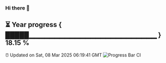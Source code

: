 ### Hi there 👋
⏳ Year progress { █████▁▁▁▁▁▁▁▁▁▁▁▁▁▁▁▁▁▁▁▁▁▁▁▁▁ } 18.15 %
---
⏰ Updated on Sat, 08 Mar 2025 06:19:41 GMT
![Progress Bar CI](https://github.com/liununu/liununu/workflows/Progress%20Bar%20CI/badge.svg)
